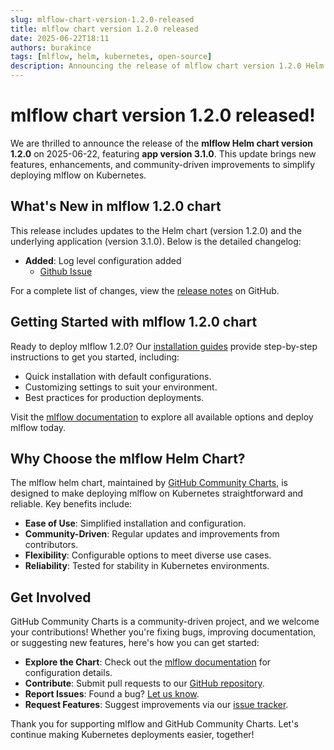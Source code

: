 ```yaml
---
slug: mlflow-chart-version-1.2.0-released
title: mlflow chart version 1.2.0 released
date: 2025-06-22T18:11
authors: burakince
tags: [mlflow, helm, kubernetes, open-source]
description: Announcing the release of mlflow chart version 1.2.0 Helm chart, featuring app version 3.1.0, with new features and community-driven improvements.
---
```


# mlflow chart version 1.2.0 released!

We are thrilled to announce the release of the **mlflow Helm chart version 1.2.0** on 2025-06-22, featuring **app version 3.1.0**. This update brings new features, enhancements, and community-driven improvements to simplify deploying mlflow on Kubernetes.

## What's New in mlflow 1.2.0 chart

This release includes updates to the Helm chart (version 1.2.0) and the underlying application (version 3.1.0). Below is the detailed changelog:

- **Added**: Log level configuration added
    - [Github Issue](https://github.com/community-charts/helm-charts/issues/137)


For a complete list of changes, view the [release notes](https://github.com/community-charts/helm-charts/releases/tag/mlflow-1.2.0) on GitHub.

<!-- truncate -->

## Getting Started with mlflow 1.2.0 chart

Ready to deploy mlflow 1.2.0? Our [installation guides](https://community-charts.github.io/docs/category/mlflow) provide step-by-step instructions to get you started, including:

- Quick installation with default configurations.
- Customizing settings to suit your environment.
- Best practices for production deployments.

Visit the [mlflow documentation](https://community-charts.github.io/docs/category/mlflow) to explore all available options and deploy mlflow today.

## Why Choose the mlflow Helm Chart?

The mlflow helm chart, maintained by [GitHub Community Charts](https://github.com/community-charts/helm-charts), is designed to make deploying mlflow on Kubernetes straightforward and reliable. Key benefits include:

- **Ease of Use**: Simplified installation and configuration.
- **Community-Driven**: Regular updates and improvements from contributors.
- **Flexibility**: Configurable options to meet diverse use cases.
- **Reliability**: Tested for stability in Kubernetes environments.

## Get Involved

GitHub Community Charts is a community-driven project, and we welcome your contributions! Whether you're fixing bugs, improving documentation, or suggesting new features, here's how you can get started:

- **Explore the Chart**: Check out the [mlflow documentation](https://community-charts.github.io/docs/category/mlflow) for configuration details.
- **Contribute**: Submit pull requests to our [GitHub repository](https://github.com/community-charts/helm-charts).
- **Report Issues**: Found a bug? [Let us know](https://github.com/community-charts/helm-charts/issues).
- **Request Features**: Suggest improvements via our [issue tracker](https://github.com/community-charts/helm-charts/issues/new).

Thank you for supporting mlflow and GitHub Community Charts. Let's continue making Kubernetes deployments easier, together!
